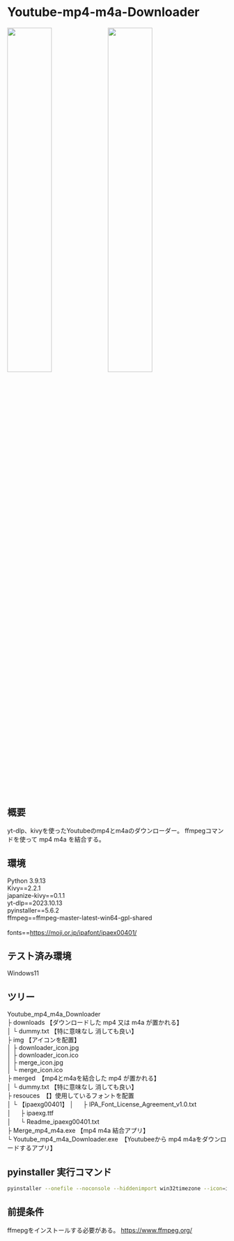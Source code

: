 # Youtube-mp4-m4a-Downloader
<img src="https://github.com/SkyBorn888/Youtube-mp4-m4a-Downloader/assets/79365546/8c0fef49-2105-4898-ade9-0169b3a59a99" width=45%>
<img src="https://github.com/SkyBorn888/Youtube-mp4-m4a-Downloader/assets/79365546/24f4e4b0-1c73-40d9-b2fd-8cf7c67822c3" width=45%>



## 概要
yt-dlp、kivyを使ったYoutubeのmp4とm4aのダウンローダー。
ffmpegコマンドを使って mp4 m4a を結合する。

## 環境
Python 3.9.13<br>
Kivy==2.2.1<br>
japanize-kivy==0.1.1<br>
yt-dlp==2023.10.13<br>
pyinstaller==5.6.2<br>
ffmpeg==ffmpeg-master-latest-win64-gpl-shared<br><br>
fonts==https://moji.or.jp/ipafont/ipaex00401/

## テスト済み環境
Windows11

## ツリー

Youtube_mp4_m4a_Downloader<br>
├ downloads 【ダウンロードした mp4 又は m4a が置かれる】<br>
│ └ dummy.txt 【特に意味なし 消しても良い】<br>
├ img 【アイコンを配置】<br>
│ ├ downloader_icon.jpg<br>
│ ├ downloader_icon.ico<br>
│ ├ merge_icon.jpg<br>
│ └ merge_icon.ico<br>
├ merged　【mp4とm4aを結合した mp4 が置かれる】<br>
│ └ dummy.txt 【特に意味なし 消しても良い】<br>
├ resouces　【】使用しているフォントを配置<br>
│ └ 【ipaexg00401】
│ 　 ├ IPA_Font_License_Agreement_v1.0.txt<br>
│ 　 ├ ipaexg.ttf<br>
│ 　 └ Readme_ipaexg00401.txt<br>
├ Merge_mp4_m4a.exe 【mp4 m4a 結合アプリ】<br>
└ Youtube_mp4_m4a_Downloader.exe　【Youtubeeから mp4 m4aをダウンロードするアプリ】<br>

## pyinstaller 実行コマンド
```sh
pyinstaller --onefile --noconsole --hiddenimport win32timezone --icon=img/icon name.ico .\hogehoge.py
```
## 前提条件
ffmepgをインストールする必要がある。
https://www.ffmpeg.org/
